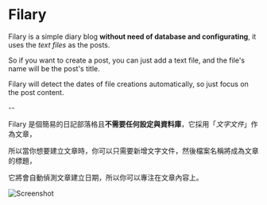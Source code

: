 # Filary

Filary is a simple diary blog **without need of database and configurating**, it uses the *text files* as the posts.

So if you want to create a post, you can just add a text file, and the file's name will be the post's title.

Filary will detect the dates of file creations automatically, so just focus on the post content.

--

Filary 是個簡易的日記部落格且**不需要任何設定與資料庫**，它採用「*文字文件*」作為文章，

所以當你想要建立文章時，你可以只需要新增文字文件，然後檔案名稱將成為文章的標題，

它將會自動偵測文章建立日期，所以你可以專注在文章內容上。

![Screenshot](http://i.imgur.com/NNOPoKR.png) 
